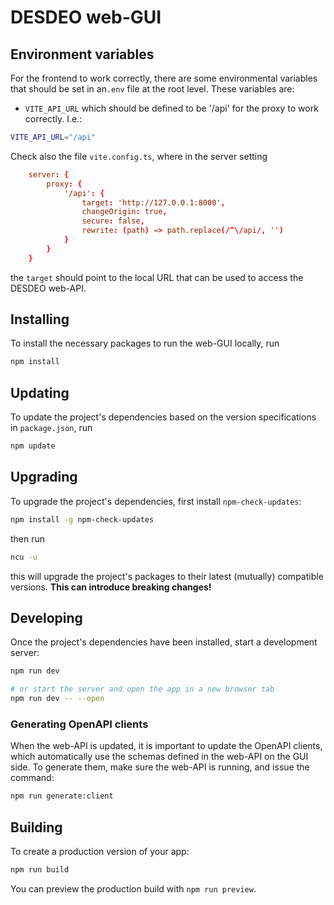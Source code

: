 # DESDEO web-GUI
## Environment variables

For the frontend to work correctly, there are some environmental variables
that should be set in an`.env` file at the root level. These variables are:

- `VITE_API_URL` which should be defined to be '/api' for the proxy to work correctly. I.e.:

```bash
VITE_API_URL="/api"
```

Check also the file `vite.config.ts`, where in the server setting

```toml
	server: {
		proxy: {
			'/api': {
				target: 'http://127.0.0.1:8000',
				changeOrigin: true,
				secure: false,
				rewrite: (path) => path.replace(/^\/api/, '')
			}
		}
	}
```
the `target` should point to the local URL that can be used to access the DESDEO web-API.

## Installing

To install the necessary packages to run the web-GUI locally, run

```bash
npm install
```

## Updating

To update the project's dependencies based on the version specifications in `package.json`, run

```bash
npm update
```

## Upgrading

To upgrade the project's dependencies, first install `npm-check-updates`:

```bash
npm install -g npm-check-updates
```

then run

```bash
ncu -u
```

this will upgrade the project's packages to their latest (mutually) compatible versions. __This can introduce breaking changes!__


## Developing

Once the project's dependencies have been installed, start a development server:

```bash
npm run dev

# or start the server and open the app in a new browser tab
npm run dev -- --open
```

### Generating OpenAPI clients

When the web-API is updated, it is important to update the OpenAPI clients, which automatically use the schemas defined in the web-API
on the GUI side. To generate them, make sure the web-API is running, and issue the command:

```bash
npm run generate:client
```

## Building

To create a production version of your app:

```bash
npm run build
```

You can preview the production build with `npm run preview`.
